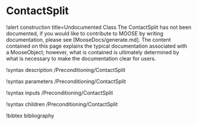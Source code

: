 <!-- MOOSE Documentation Stub: Remove this when content is added. -->

# ContactSplit

!alert construction title=Undocumented Class
The ContactSplit has not been documented, if you would like to contribute to MOOSE by
writing documentation, please see [MooseDocs/generate.md]. The content contained on this page explains
the typical documentation associated with a MooseObject; however, what is contained is ultimately
determined by what is necessary to make the documentation clear for users.

!syntax description /Preconditioning/ContactSplit

!syntax parameters /Preconditioning/ContactSplit

!syntax inputs /Preconditioning/ContactSplit

!syntax children /Preconditioning/ContactSplit

!bibtex bibliography
